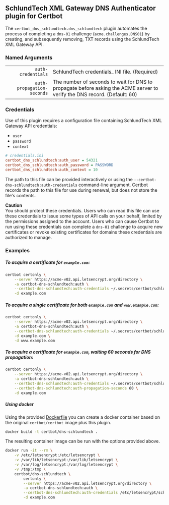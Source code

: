## SchlundTech XML Gateway DNS Authenticator plugin for Certbot

The `certbot_dns_schlundtech.dns_schlundtech` plugin automates the process of
completing a ``dns-01`` challenge (`acme.challenges.DNS01`) by creating, and
subsequently removing, TXT records using the SchlundTech XML Gateway API.

### Named Arguments
| | |
| ---: | --- |
| `auth-credentials` | SchlundTech credentials_ INI file. (Required) |
| `auth-propagation-seconds` | The number of seconds to wait for DNS to propagate before asking the ACME server to verify the DNS record. (Default: 60) |

### Credentials
Use of this plugin requires a configuration file containing SchlundTech XML
Gateway API credentials:
* `user`
* `password`
* `context`

```ini
# credentials.ini
certbot_dns_schlundtech:auth_user = 54321
certbot_dns_schlundtech:auth_password = PASSWORD
certbot_dns_schlundtech:auth_context = 10
```

The path to this file can be provided interactively or using the
`--certbot-dns-schlundtech:auth-credentials` command-line argument. Certbot
records the path to this file for use during renewal, but does not store the
file's contents.

**Caution**  
You should protect these credentials. Users who can read this file can use
these credentials to issue some types of API calls on your behalf, limited
by the permissions assigned to the account. Users who can cause Certbot to
run using these credentials can complete a ``dns-01`` challenge to acquire
new certificates or revoke existing certificates for domains these
credentials are authorized to manage.

### Examples
##### To acquire a certificate for `example.com`:
```bash
certbot certonly \
    --server https://acme-v02.api.letsencrypt.org/directory \
    -a certbot-dns-schlundtech:auth \
    --certbot-dns-schlundtech:auth-credentials ~/.secrets/certbot/schlundtech.ini \
    -d example.com
```
##### To acquire a single certificate for both `example.com` and `www.example.com`:
```bash
certbot certonly \
    --server https://acme-v02.api.letsencrypt.org/directory \
    -a certbot-dns-schlundtech:auth \
    --certbot-dns-schlundtech:auth-credentials ~/.secrets/certbot/schlundtech.ini \
    -d example.com \
    -d www.example.com
```
##### To acquire a certificate for `example.com`, waiting 60 seconds for DNS propagation:
```bash
certbot certonly \
    --server https://acme-v02.api.letsencrypt.org/directory \
    -a certbot-dns-schlundtech:auth \
    --certbot-dns-schlundtech:auth-credentials ~/.secrets/certbot/schlundtech.ini \
    --certbot-dns-schlundtech:auth-propagation-seconds 60 \
    -d example.com
```

##### Using docker
Using the provided [Dockerfile](Dockerfile) you can create a docker container based on the original `certbot/certbot`
image plus this plugin.
```bash
docker build -t certbot/dns-schlundtech .
```
  
The resulting container image can be run with the options provided above.
```bash
docker run -it --rm \
    -v /etc/letsencrypt:/etc/letsencrypt \
    -v /var/lib/letsencrypt:/var/lib/letsencrypt \
    -v /var/log/letsencrypt:/var/log/letsencrypt \
    -v /tmp:/tmp \
    certbot/dns-schlundtech \
        certonly \
        --server https://acme-v02.api.letsencrypt.org/directory \
        -a certbot-dns-schlundtech:auth \
        --certbot-dns-schlundtech:auth-credentials /etc/letsencrypt/schlundtech.ini \
        -d example.com
```
